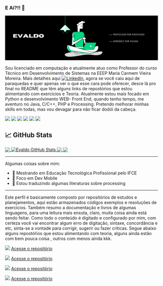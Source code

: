### E Aí?!! 👋


<!--**Evaldo-comp/Evaldo-comp** is a ✨ _special_ ✨ repository because its `README.md` (this file) appears on your GitHub profile.-->
[![Header](https://github.com/Evaldo-comp/Evaldo-comp/blob/main/src/readme_header.png "Header")](https://evaldo-comp.github.io/V1/.)

<!-- Actual text -->
Sou licenciado em computação e atualmente atuo como Professor do curso Técnico em Desenvolvimento de Sistemas na EEEP Maria Carmem Vieira Moreira. Mais detalhes  aqui  [![LinkedIn][2.2]][2], agora se você caiu aqui de paraquedas e quer apenas ver o que esse cara pode oferecer, desce lá pro final no README que têm alguns links de repostórios que estou alimentando com exercícios e Teoria. Atualmente estou mais focado em Python e desenvolvimento WEB- Front End, quando tenho tempo, me aventuro no Java, C/C++, PHP e Processing. Pretendo melhorar minhas skills em todas, mas vou devagar para não ficar dodói da cabeça.

<!-- Icons -->
![](https://img.shields.io/badge/OS-Xubuntu-informational?style=flat&logo=Lubuntu&logoColor=white&color=2bbc8a)
![](https://img.shields.io/badge/Editor-VSCode-informational?style=flat&logo=visual-studio-code&logoColor=white&color=2bbc8a)
![](https://img.shields.io/badge/Code-Python-informational?style=flat&logo=python&logoColor=white&color=2bbc8a)
![](https://img.shields.io/badge/Code-JavaScript-informational?style=flat&logo=javascript&logoColor=white&color=2bbc8a)
![](https://img.shields.io/badge/Code-HTML-informational?style=flat&logo=HTML5&logoColor=white&color=2bbc8a)
![](https://img.shields.io/badge/Code-CSS-informational?style=flat&logo=CSS3&logoColor=white&color=2bbc8a)

<!-- git status -->
## &#x1f4c8; GitHub Stats

<a href="https://github.com/Evaldo-comp">
  <img align="center" src="https://github-readme-stats.vercel.app/api/top-langs/?username=Evaldo-comp&hide=java,html&title_color=ffffff&text_color=c9cacc&icon_color=2bbc8a&bg_color=1d1f21" />
</a>
<a href="https://github.com/Evaldo-comp">
  <img align="center" src="https://github-readme-stats.vercel.app/api?username=Evaldo-comp&show_icons=true&line_height=27&count_private=true&title_color=ffffff&text_color=c9cacc&icon_color=2bbc8a&bg_color=1d1f21" alt="Evaldo GitHub Stats" />
</a>

<a href="https://github.com/Evaldo-comp/Python-Mombaca">
  <img align="center" src="https://github-readme-stats.vercel.app/api/pin/?username=Evaldo-comp&repo=Python-Mombaca&title_color=ffffff&text_color=c9cacc&icon_color=2bbc8a&bg_color=1d1f21" />
</a>


<a href="https://github.com/Evaldo-comp/Processing">
  <img align="center" src="https://github-readme-stats.vercel.app/api/pin/?username=Evaldo-comp&repo=Processing&title_color=ffffff&text_color=c9cacc&icon_color=2bbc8a&bg_color=1d1f21" />
</a>  

[1.2]: http://i.imgur.com/wWzX9uB.png (twitter icon without padding)
[2.2]: https://raw.githubusercontent.com/MartinHeinz/MartinHeinz/master/linkedin-3-16.png (LinkedIn icon without padding)

<!-- Links to your social media accounts -->

[1]: https://twitter.com/Evalld0
[2]: https://www.linkedin.com/in/francisco-evaldo-874606129/


---

Algumas coisas sobre mim:

- 🔭 Mestrando em Educação Tecnológica Profissional pelo IFCE
- 🌱 Foco em Dev Mobile
- 👯 Estou traduzindo algumas literaturas sobre processing

---

Este  perfil é basicamente composto por repositórios de estudos e planejamentos, aqui estão armazenados códigos exemplos e resoluções de exercícios. Também resumo a documentação e livros de algumas linguagens, para uma leitura mais enxuta, claro, muita coisa ainda está sendo feitar. Como todo o conteúdo é digitado e configurado por mim, com certeza você vai encontrar algum erro de digitação, sintaxe, concordância e etc, sinta-se a vontade para corrigir, sugerir ou fazer críticas.
 Segue abaixo alguns repostóŕios que estou alimentando com teoria, alguns ainda estão com bem pouca coisa , outros com menos ainda kkk. 
 
 ![](https://img.shields.io/badge/WEB-informational?style=flat&logo=HTML5&logoColor=white&color=2bbc8a)   [Acesse o repositório](https://github.com/Evaldo-comp/Web)
 
 ![](https://img.shields.io/badge/Python-informational?style=flat&logo=python&logoColor=white&color=2bbc8a)   [Acesse o repositório](https://github.com/Evaldo-comp/Python_Teoria-e-Pratica)
 
 ![](https://img.shields.io/badge/Processing-informational?style=flat&logo=processing&logoColor=white&color=2bbc8a)   [Acesse o repositório](https://github.com/Evaldo-comp/Processing)
 
 ![](https://img.shields.io/badge/C-informational?style=flat&logo=C&logoColor=white&color=2bbc8a)   [Acesse o repositório](https://github.com/Evaldo-comp/C_Cpp-Teoria-e-Pratica)

<!-- Resources -->
<!-- Icons: https://simpleicons.org/ -->
<!-- GitHub Stats: https://github.com/anuraghazra/github-readme-stats -->
<!-- Emojis: https://emojipedia.org/emoji/ -->
<!-- HTML Emojis: https://www.fileformat.info/index.htm -->
<!-- Shields: https://shields.io/ -->
<!-- Awesome GitHub Profile README: https://github.com/abhisheknaiidu/awesome-github-profile-readme -->
